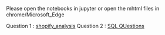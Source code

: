 Please open the notebooks in jupyter or open the mhtml files in chrome/Microsoft_Edge

Question 1 : [shopify_analysis](shopify_analysis.ipynb)
Question 2 : [SQL QUestions](SQL_Questions.ipynb)